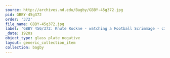 ```yaml
---
source: http://archives.nd.edu/Bagby/GBBY-45g372.jpg
pid: GBBY-45g372
order: '372'
file_name: GBBY-45g372.jpg
label: 'GBBY 45G/372: Knute Rockne - watching a Football Scrimmage - c1920s'
_date: 1920s
object_type: glass plate negative
layout: generic_collection_item
collection: bagby
---
```

